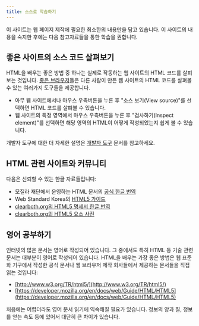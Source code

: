 ```yaml
---
title: 스스로 학습하기
---
```

이 사이트는 웹 페이지 제작에 필요한 최소한의 내용만을 담고 있습니다. 이 사이트의 내용을 숙지한 후에는 다음 참고자료들을 통한 학습을 권합니다.


## 좋은 사이트의 소스 코드 살펴보기

HTML을 배우는 좋은 방법 중 하나는 실제로 작동하는 웹 사이트의 HTML 코드를 살펴보는 것입니다. [좋은 브라우저](/docs/Good_web_browsers.html)들은 다른 사람이 만든 웹 사이트의 HTML 코드를 살펴볼 수 있는 여러가지 도구들을 제공합니다.

*   아무 웹 사이트에서나 마우스 우측버튼을 누른 후 "소스 보기(View source)"를 선택하면 HTML 코드를 살펴볼 수 있습니다.
*   웹 사이트의 특정 영역에서 마우스 우측버튼을 누른 후 "검사하기(Inspect element)"를 선택하면 해당 영역의 HTML이 어떻게 작성되었는지 쉽게 볼 수 있습니다.

개발자 도구에 대한 더 자세한 설명은 [개발자 도구](/docs/Dev_tools.html) 문서를 참고하세요.


## HTML 관련 사이트와 커뮤니티

다음은 신뢰할 수 있는 한글 자료들입니다:

*   모질라 재단에서 운영하는 HTML 문서의 [공식 한글 번역](https://developer.mozilla.org/ko/docs/Web/HTML/HTML5)
*   Web Standard Korea의 [HTML5 가이드](http://webstandards.or.kr/html5/)
*   [clearboth.org의 HTML5 명세서 한글 번역](http://html5.clearboth.org/spec.html)
*   [clearboth.org의 HTML5 요소 사전](http://html5ref.clearboth.org/)


## 영어 공부하기

인터넷의 많은 문서는 영어로 작성되어 있습니다. 그 중에서도 특히 HTML 등 기술 관련 문서는 대부분이 영어로 작성되어 있습니다. HTML을 배우는 가장 좋은 방법은 웹 표준화 기구에서 작성한 공식 문서나 웹 브라우저 제작 회사들에서 제공하는 문서들을 직접 읽는 것입니다:

*   [http://www.w3.org/TR/html5/](http://www.w3.org/TR/html5/)
*   [https://developer.mozilla.org/en/docs/web/Guide/HTML/HTML5](https://developer.mozilla.org/en/docs/web/Guide/HTML/HTML5)

처음에는 어렵더라도 영어 문서 읽기에 익숙해질 필요가 있습니다. 정보의 양과 질, 정보를 얻는 속도 등에 있어서 대단히 큰 차이가 있습니다.
